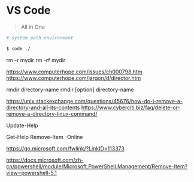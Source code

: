 # VS Code

> All in One


```sh
# system path environment

$ code ./

```


rm -r mydir
rm -rf mydir

https://www.computerhope.com/issues/ch000798.htm
https://www.computerhope.com/jargon/d/director.htm


rmdir directory-name
rmdir [option] directory-name


https://unix.stackexchange.com/questions/45676/how-do-i-remove-a-directory-and-all-its-contents
https://www.cyberciti.biz/faq/delete-or-remove-a-directory-linux-command/






Update-Help

Get-Help Remove-Item -Online

https://go.microsoft.com/fwlink/?LinkID=113373

https://docs.microsoft.com/zh-cn/powershell/module/Microsoft.PowerShell.Management/Remove-Item?view=powershell-5.1











